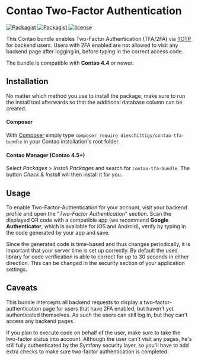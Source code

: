 # Contao Two-Factor Authentication

[![Packagist](https://img.shields.io/packagist/v/dieschittigs/contao-tfa-bundle.svg?style=for-the-badge)](https://packagist.org/packages/dieschittigs/contao-tfa-bundle)
[![Packagist](https://img.shields.io/packagist/dt/dieschittigs/contao-tfa-bundle.svg?style=for-the-badge)](https://packagist.org/packages/dieschittigs/contao-tfa-bundle)
[![license](https://img.shields.io/github/license/dieschittigs/contao-tfa-bundle.svg?style=for-the-badge)]()

This Contao bundle enables Two-Factor Authentication (TFA/2FA) via [TOTP](https://en.wikipedia.org/wiki/Time-based_One-time_Password_Algorithm) for backend users. Users with 2FA enabled are not allowed to visit any backend page after logging in, before typing in the correct access code.

The bundle is compatible with **Contao 4.4** or newer.

## Installation
No matter which method you use to install the package, make sure to run the install tool afterwards so that the additional database column can be created.

#### Composer
With [Composer](https://getcomposer.org/) simply type `composer require dieschittigs/contao-tfa-bundle` in your Contao installation's root folder.

#### Contao Manager (Contao 4.5+)
Select _Packages > Install Packages_ and search for `contao-tfa-bundle`. The button _Check & Install_ will then install it for you.

## Usage
To enable Two-Factor-Authentication for your account, visit your backend profile and open the "_Two-Factor Authentication_" section. Scan the displayed QR code with a compatible app (we recommend **Google Authenticator**, which is available for iOS and Android), verify by typing in the code generated by your app and save.

Since the generated code is time-based and thus changes periodically, it is important that your server time is set up correctly. By default the used library for code verification is able to correct for up to 30 seconds in either direction. This can be changed in the security section of your application settings.

## Caveats
This bundle intercepts all backend requests to display a two-factor-authentication page for users that have 2FA enabled, but haven't yet authenticated themselves. As such the users can still log in, but they can't access any backend pages.

If you plan to execute code on behalf of the user, make sure to take the two-factor status into account. Although the user can't visit any pages, he's still fully authenticated by the Symfony security layer, so you'll have to add extra checks to make sure two-factor authentication is completed.